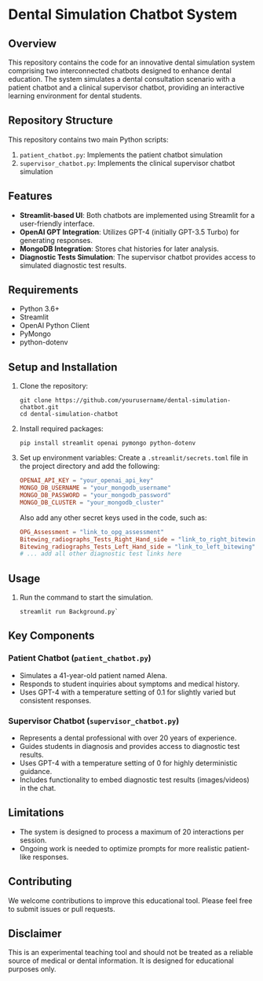 # Dental Simulation Chatbot System

## Overview
This repository contains the code for an innovative dental simulation system comprising two interconnected chatbots designed to enhance dental education. The system simulates a dental consultation scenario with a patient chatbot and a clinical supervisor chatbot, providing an interactive learning environment for dental students.

## Repository Structure
This repository contains two main Python scripts:
1. `patient_chatbot.py`: Implements the patient chatbot simulation
2. `supervisor_chatbot.py`: Implements the clinical supervisor chatbot simulation

## Features
- **Streamlit-based UI**: Both chatbots are implemented using Streamlit for a user-friendly interface.
- **OpenAI GPT Integration**: Utilizes GPT-4 (initially GPT-3.5 Turbo) for generating responses.
- **MongoDB Integration**: Stores chat histories for later analysis.
- **Diagnostic Tests Simulation**: The supervisor chatbot provides access to simulated diagnostic test results.

## Requirements
- Python 3.6+
- Streamlit
- OpenAI Python Client
- PyMongo
- python-dotenv

## Setup and Installation
1. Clone the repository:
   ```
   git clone https://github.com/yourusername/dental-simulation-chatbot.git
   cd dental-simulation-chatbot
   ```

2. Install required packages:
   ```
   pip install streamlit openai pymongo python-dotenv
   ```

3. Set up environment variables:
   Create a `.streamlit/secrets.toml` file in the project directory and add the following:
   ```toml
   OPENAI_API_KEY = "your_openai_api_key"
   MONGO_DB_USERNAME = "your_mongodb_username"
   MONGO_DB_PASSWORD = "your_mongodb_password"
   MONGO_DB_CLUSTER = "your_mongodb_cluster"
   ```
   
   Also add any other secret keys used in the code, such as:
   ```toml
   OPG_Assessment = "link_to_opg_assessment"
   Bitewing_radiographs_Tests_Right_Hand_side = "link_to_right_bitewing"
   Bitewing_radiographs_Tests_Left_Hand_side = "link_to_left_bitewing"
   # ... add all other diagnostic test links here
   ```

## Usage
1. Run the command to start the simulation.
   ```
   streamlit run Background.py`
   ```

## Key Components

### Patient Chatbot (`patient_chatbot.py`)
- Simulates a 41-year-old patient named Alena.
- Responds to student inquiries about symptoms and medical history.
- Uses GPT-4 with a temperature setting of 0.1 for slightly varied but consistent responses.

### Supervisor Chatbot (`supervisor_chatbot.py`)
- Represents a dental professional with over 20 years of experience.
- Guides students in diagnosis and provides access to diagnostic test results.
- Uses GPT-4 with a temperature setting of 0 for highly deterministic guidance.
- Includes functionality to embed diagnostic test results (images/videos) in the chat.

## Limitations
- The system is designed to process a maximum of 20 interactions per session.
- Ongoing work is needed to optimize prompts for more realistic patient-like responses.

## Contributing
We welcome contributions to improve this educational tool. Please feel free to submit issues or pull requests.

## Disclaimer
This is an experimental teaching tool and should not be treated as a reliable source of medical or dental information. It is designed for educational purposes only.